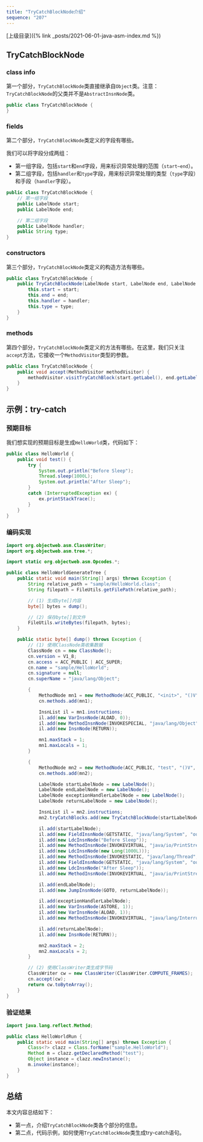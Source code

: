 ```yaml
---
title: "TryCatchBlockNode介绍"
sequence: "207"
---
```


[上级目录]({% link _posts/2021-06-01-java-asm-index.md %})

## TryCatchBlockNode

### class info

第一个部分，`TryCatchBlockNode`类直接继承自`Object`类。注意：`TryCatchBlockNode`的父类并不是`AbstractInsnNode`类。

```java
public class TryCatchBlockNode {
}
```

### fields

第二个部分，`TryCatchBlockNode`类定义的字段有哪些。

我们可以将字段分成两组：

- 第一组字段，包括`start`和`end`字段，用来标识异常处理的范围（`start~end`）。
- 第二组字段，包括`handler`和`type`字段，用来标识异常处理的类型（`type`字段）和手段（`handler`字段）。

```java
public class TryCatchBlockNode {
    // 第一组字段
    public LabelNode start;
    public LabelNode end;

    // 第二组字段
    public LabelNode handler;
    public String type;
}
```

### constructors

第三个部分，`TryCatchBlockNode`类定义的构造方法有哪些。

```java
public class TryCatchBlockNode {
    public TryCatchBlockNode(LabelNode start, LabelNode end, LabelNode handler, String type) {
        this.start = start;
        this.end = end;
        this.handler = handler;
        this.type = type;
    }
}
```

### methods

第四个部分，`TryCatchBlockNode`类定义的方法有哪些。在这里，我们只关注`accept`方法，它接收一个`MethodVisitor`类型的参数。

```java
public class TryCatchBlockNode {
    public void accept(MethodVisitor methodVisitor) {
        methodVisitor.visitTryCatchBlock(start.getLabel(), end.getLabel(), handler == null ? null : handler.getLabel(), type);
    }
}
```

## 示例：try-catch

### 预期目标

我们想实现的预期目标是生成`HelloWorld`类，代码如下：

```java
public class HelloWorld {
    public void test() {
        try {
            System.out.println("Before Sleep");
            Thread.sleep(1000L);
            System.out.println("After Sleep");
        }
        catch (InterruptedException ex) {
            ex.printStackTrace();
        }
    }
}
```

### 编码实现

```java
import org.objectweb.asm.ClassWriter;
import org.objectweb.asm.tree.*;

import static org.objectweb.asm.Opcodes.*;

public class HelloWorldGenerateTree {
    public static void main(String[] args) throws Exception {
        String relative_path = "sample/HelloWorld.class";
        String filepath = FileUtils.getFilePath(relative_path);

        // (1) 生成byte[]内容
        byte[] bytes = dump();

        // (2) 保存byte[]到文件
        FileUtils.writeBytes(filepath, bytes);
    }

    public static byte[] dump() throws Exception {
        // (1) 使用ClassNode类收集数据
        ClassNode cn = new ClassNode();
        cn.version = V1_8;
        cn.access = ACC_PUBLIC | ACC_SUPER;
        cn.name = "sample/HelloWorld";
        cn.signature = null;
        cn.superName = "java/lang/Object";

        {
            MethodNode mn1 = new MethodNode(ACC_PUBLIC, "<init>", "()V", null, null);
            cn.methods.add(mn1);

            InsnList il = mn1.instructions;
            il.add(new VarInsnNode(ALOAD, 0));
            il.add(new MethodInsnNode(INVOKESPECIAL, "java/lang/Object", "<init>", "()V", false));
            il.add(new InsnNode(RETURN));

            mn1.maxStack = 1;
            mn1.maxLocals = 1;
        }

        {
            MethodNode mn2 = new MethodNode(ACC_PUBLIC, "test", "()V", null, null);
            cn.methods.add(mn2);

            LabelNode startLabelNode = new LabelNode();
            LabelNode endLabelNode = new LabelNode();
            LabelNode exceptionHandlerLabelNode = new LabelNode();
            LabelNode returnLabelNode = new LabelNode();

            InsnList il = mn2.instructions;
            mn2.tryCatchBlocks.add(new TryCatchBlockNode(startLabelNode, endLabelNode, exceptionHandlerLabelNode, "java/lang/InterruptedException"));

            il.add(startLabelNode);
            il.add(new FieldInsnNode(GETSTATIC, "java/lang/System", "out", "Ljava/io/PrintStream;"));
            il.add(new LdcInsnNode("Before Sleep"));
            il.add(new MethodInsnNode(INVOKEVIRTUAL, "java/io/PrintStream", "println", "(Ljava/lang/String;)V", false));
            il.add(new LdcInsnNode(new Long(1000L)));
            il.add(new MethodInsnNode(INVOKESTATIC, "java/lang/Thread", "sleep", "(J)V", false));
            il.add(new FieldInsnNode(GETSTATIC, "java/lang/System", "out", "Ljava/io/PrintStream;"));
            il.add(new LdcInsnNode("After Sleep"));
            il.add(new MethodInsnNode(INVOKEVIRTUAL, "java/io/PrintStream", "println", "(Ljava/lang/String;)V", false));

            il.add(endLabelNode);
            il.add(new JumpInsnNode(GOTO, returnLabelNode));

            il.add(exceptionHandlerLabelNode);
            il.add(new VarInsnNode(ASTORE, 1));
            il.add(new VarInsnNode(ALOAD, 1));
            il.add(new MethodInsnNode(INVOKEVIRTUAL, "java/lang/InterruptedException", "printStackTrace", "()V", false));

            il.add(returnLabelNode);
            il.add(new InsnNode(RETURN));

            mn2.maxStack = 2;
            mn2.maxLocals = 2;
        }

        // (2) 使用ClassWriter类生成字节码
        ClassWriter cw = new ClassWriter(ClassWriter.COMPUTE_FRAMES);
        cn.accept(cw);
        return cw.toByteArray();
    }
}
```

### 验证结果

```java
import java.lang.reflect.Method;

public class HelloWorldRun {
    public static void main(String[] args) throws Exception {
        Class<?> clazz = Class.forName("sample.HelloWorld");
        Method m = clazz.getDeclaredMethod("test");
        Object instance = clazz.newInstance();
        m.invoke(instance);
    }
}
```

## 总结

本文内容总结如下：

- 第一点，介绍`TryCatchBlockNode`类各个部分的信息。
- 第二点，代码示例，如何使用`TryCatchBlockNode`类生成try-catch语句。

